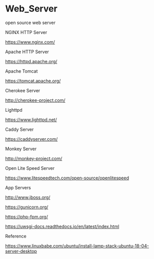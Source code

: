 # Web_Server

open source web server

NGINX HTTP Server

https://www.nginx.com/

Apache HTTP Server

https://httpd.apache.org/

Apache Tomcat

https://tomcat.apache.org/

Cherokee Server

http://cherokee-project.com/

Lighttpd

https://www.lighttpd.net/

Caddy Server

https://caddyserver.com/

Monkey Server

http://monkey-project.com/

Open Lite Speed Server

https://www.litespeedtech.com/open-source/openlitespeed





App Servers

http://www.jboss.org/

https://gunicorn.org/

https://php-fpm.org/

https://uwsgi-docs.readthedocs.io/en/latest/index.html



Reference

https://www.linuxbabe.com/ubuntu/install-lamp-stack-ubuntu-18-04-server-desktop




